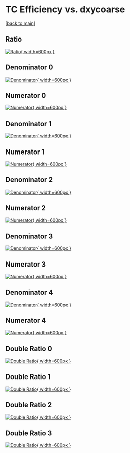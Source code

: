 # TC Efficiency vs. dxycoarse

[[back to main](./)]



## Ratio

[![Ratio](../mtv/var/TC_vtr_11_0_eff_dxycoarse.png){ width=600px }](../mtv/var/TC_vtr_11_0_eff_dxycoarse.pdf)

## Denominator 0

[![Denominator](../mtv/den/TC_vtr_11_0_eff_dxycoarse_den0.png){ width=600px }](../mtv/den/TC_vtr_11_0_eff_dxycoarse_den0.pdf)

## Numerator 0

[![Numerator](../mtv/num/TC_vtr_11_0_eff_dxycoarse_num0.png){ width=600px }](../mtv/num/TC_vtr_11_0_eff_dxycoarse_num0.pdf)

## Denominator 1

[![Denominator](../mtv/den/TC_vtr_11_0_eff_dxycoarse_den1.png){ width=600px }](../mtv/den/TC_vtr_11_0_eff_dxycoarse_den1.pdf)

## Numerator 1

[![Numerator](../mtv/num/TC_vtr_11_0_eff_dxycoarse_num1.png){ width=600px }](../mtv/num/TC_vtr_11_0_eff_dxycoarse_num1.pdf)

## Denominator 2

[![Denominator](../mtv/den/TC_vtr_11_0_eff_dxycoarse_den2.png){ width=600px }](../mtv/den/TC_vtr_11_0_eff_dxycoarse_den2.pdf)

## Numerator 2

[![Numerator](../mtv/num/TC_vtr_11_0_eff_dxycoarse_num2.png){ width=600px }](../mtv/num/TC_vtr_11_0_eff_dxycoarse_num2.pdf)

## Denominator 3

[![Denominator](../mtv/den/TC_vtr_11_0_eff_dxycoarse_den3.png){ width=600px }](../mtv/den/TC_vtr_11_0_eff_dxycoarse_den3.pdf)

## Numerator 3

[![Numerator](../mtv/num/TC_vtr_11_0_eff_dxycoarse_num3.png){ width=600px }](../mtv/num/TC_vtr_11_0_eff_dxycoarse_num3.pdf)

## Denominator 4

[![Denominator](../mtv/den/TC_vtr_11_0_eff_dxycoarse_den4.png){ width=600px }](../mtv/den/TC_vtr_11_0_eff_dxycoarse_den4.pdf)

## Numerator 4

[![Numerator](../mtv/num/TC_vtr_11_0_eff_dxycoarse_num4.png){ width=600px }](../mtv/num/TC_vtr_11_0_eff_dxycoarse_num4.pdf)

## Double Ratio 0

[![Double Ratio](../mtv/ratio/TC_vtr_11_0_eff_dxycoarse_ratio0.png){ width=600px }](../mtv/ratio/TC_vtr_11_0_eff_dxycoarse_ratio0.pdf)

## Double Ratio 1

[![Double Ratio](../mtv/ratio/TC_vtr_11_0_eff_dxycoarse_ratio1.png){ width=600px }](../mtv/ratio/TC_vtr_11_0_eff_dxycoarse_ratio1.pdf)

## Double Ratio 2

[![Double Ratio](../mtv/ratio/TC_vtr_11_0_eff_dxycoarse_ratio2.png){ width=600px }](../mtv/ratio/TC_vtr_11_0_eff_dxycoarse_ratio2.pdf)

## Double Ratio 3

[![Double Ratio](../mtv/ratio/TC_vtr_11_0_eff_dxycoarse_ratio3.png){ width=600px }](../mtv/ratio/TC_vtr_11_0_eff_dxycoarse_ratio3.pdf)

